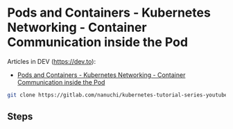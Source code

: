 # Pods and Containers - Kubernetes Networking - Container Communication inside the Pod

Articles in DEV (https://dev.to):

* [Pods and Containers - Kubernetes Networking - Container Communication inside the Pod](https://dev.to/techworld_with_nana/kubernetes-namespaces-explained-in-15-mins-12ec)

```sh
git clone https://gitlab.com/nanuchi/kubernetes-tutorial-series-youtube.git
```

## Steps
